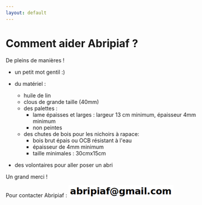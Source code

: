 ```yaml
---
layout: default
---
```



# Comment aider Abripiaf ?
De pleins de manières  !

- un petit mot gentil :)

- du matériel :

   - huile de lin
   - clous de grande taille (40mm)
   - des palettes : 
      - lame épaisses et larges :  largeur 13 cm minimum, épaisseur 4mm minimum
      - non peintes
   - des chutes de bois pour les nichoirs à rapace:
      - bois brut épais ou OCB résistant à l'eau
      - épaisseur de 4mm minimum 
      - taille minimales : 30cmx15cm
      
- des volontaires pour aller poser un abri
 
Un grand merci !

Pour contacter Abripiaf :
![email](./img/email.png)

